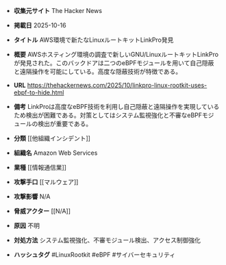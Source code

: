 - **収集元サイト**
The Hacker News

- **掲載日**
2025-10-16

- **タイトル**
AWS環境で新たなLinuxルートキットLinkPro発見

- **概要**
AWSホスティング環境の調査で新しいGNU/LinuxルートキットLinkProが発見された。このバックドアは二つのeBPFモジュールを用いて自己隠蔽と遠隔操作を可能にしている。高度な隠蔽技術が特徴である。

- **URL**
https://thehackernews.com/2025/10/linkpro-linux-rootkit-uses-ebpf-to-hide.html

- **備考**
LinkProは高度なeBPF技術を利用し自己隠蔽と遠隔操作を実現しているため検出が困難である。対策としてはシステム監視強化と不審なeBPFモジュールの検出が重要である。

- **分類**
[[他組織インシデント]]

- **組織名**
Amazon Web Services

- **業種**
[[情報通信業]]

- **攻撃手口**
[[マルウェア]]

- **攻撃影響**
N/A

- **脅威アクター**
[[N/A]]

- **原因**
不明

- **対処方法**
システム監視強化、不審モジュール検出、アクセス制御強化

- **ハッシュタグ**
#LinuxRootkit #eBPF #サイバーセキュリティ
